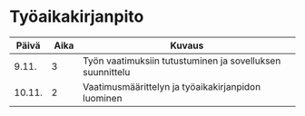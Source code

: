 # Työaikakirjanpito

Päivä  | Aika    | Kuvaus
------ | ------- | ---------
9.11. | 3 | Työn vaatimuksiin tutustuminen ja sovelluksen suunnittelu
10.11. | 2 | Vaatimusmäärittelyn ja työaikakirjanpidon luominen
